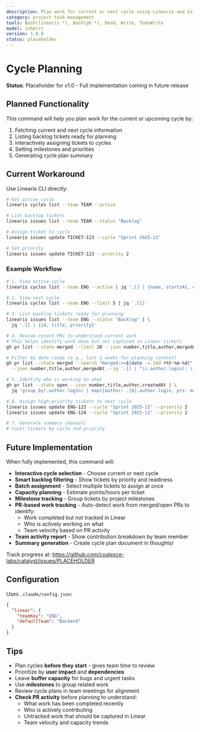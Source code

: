 ```yaml
---
description: Plan work for current or next cycle using Linearis and GitHub
category: project-task-management
tools: Bash(linearis *), Bash(gh *), Read, Write, TodoWrite
model: inherit
version: 1.0.0
status: placeholder
---
```


# Cycle Planning

**Status**: Placeholder for v1.0 - Full implementation coming in future release

## Planned Functionality

This command will help you plan work for the current or upcoming cycle by:

1. Fetching current and next cycle information
2. Listing backlog tickets ready for planning
3. Interactively assigning tickets to cycles
4. Setting milestones and priorities
5. Generating cycle plan summary

## Current Workaround

Use Linearis CLI directly:

```bash
# Get active cycle
linearis cycles list --team TEAM --active

# List backlog tickets
linearis issues list --team TEAM --status "Backlog"

# Assign ticket to cycle
linearis issues update TICKET-123 --cycle "Sprint 2025-11"

# Set priority
linearis issues update TICKET-123 --priority 2
```

### Example Workflow

```bash
# 1. View active cycle
linearis cycles list --team ENG --active | jq '.[] | {name, startsAt, endsAt, progress}'

# 2. View next cycle
linearis cycles list --team ENG --limit 5 | jq '.[1]'

# 3. List backlog tickets ready for planning
linearis issues list --team ENG --status "Backlog" | \
  jq '.[] | {id, title, priority}'

# 4. Review recent PRs to understand current work
# This helps identify work done but not captured in Linear tickets
gh pr list --state merged --limit 20 --json number,title,author,mergedAt,closedAt

# Filter by date range (e.g., last 2 weeks for planning context)
gh pr list --state merged --search "merged:>=$(date -v-14d +%Y-%m-%d)" \
  --json number,title,author,mergedAt --jq '.[] | "\(.author.login): \(.title)"'

# 5. Identify who is working on what
gh pr list --state open --json number,title,author,createdAt | \
  jq 'group_by(.author.login) | map({author: .[0].author.login, prs: map({number, title})})'

# 6. Assign high-priority tickets to next cycle
linearis issues update ENG-123 --cycle "Sprint 2025-11" --priority 2
linearis issues update ENG-124 --cycle "Sprint 2025-11" --priority 2

# 7. Generate summary (manual)
# Count tickets by cycle and priority
```

## Future Implementation

When fully implemented, this command will:

- **Interactive cycle selection** - Choose current or next cycle
- **Smart backlog filtering** - Show tickets by priority and readiness
- **Batch assignment** - Select multiple tickets to assign at once
- **Capacity planning** - Estimate points/hours per ticket
- **Milestone tracking** - Group tickets by project milestones
- **PR-based work tracking** - Auto-detect work from merged/open PRs to identify:
  - Work completed but not tracked in Linear
  - Who is actively working on what
  - Team velocity based on PR activity
- **Team activity report** - Show contribution breakdown by team member
- **Summary generation** - Create cycle plan document in thoughts/

Track progress at: https://github.com/coalesce-labs/catalyst/issues/PLACEHOLDER

## Configuration

Uses `.claude/config.json`:

```json
{
  "linear": {
    "teamKey": "ENG",
    "defaultTeam": "Backend"
  }
}
```

## Tips

- Plan cycles **before they start** - gives team time to review
- Prioritize by **user impact** and **dependencies**
- Leave **buffer capacity** for bugs and urgent tasks
- Use **milestones** to group related work
- Review cycle plans in team meetings for alignment
- **Check PR activity** before planning to understand:
  - What work has been completed recently
  - Who is actively contributing
  - Untracked work that should be captured in Linear
  - Team velocity and capacity trends
